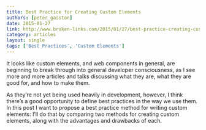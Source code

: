 ```yaml
---
title: Best Practice for Creating Custom Elements
authors: [peter_gasston]
date: 2015-01-27
link: http://www.broken-links.com/2015/01/27/best-practice-creating-custom-elements/
category: articles
layout: single
tags: ['Best Practices', 'Custom Elements']
---
```


It looks like custom elements, and web components in general, are beginning to
break through into general developer consciousness, as I see more and more
articles and talks discussing what they are, what they are good for, and how to
make them.

As they’re not yet being used heavily in development, however, I think there’s a
good opportunity to define best practices in the way we use them. In this post I
want to propose a best practice method for writing custom elements: I’ll do that
by comparing two methods for creating custom elements, along with the advantages
and drawbacks of each.

<!-- Excerpt -->
